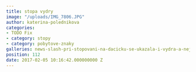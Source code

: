 ```yaml
---
title: stopa vydry
image: "/uploads/IMG_7806.JPG"
author: katerina-polednikova
categories:
- TODO Fix
- category: stopy
- category: pobytove-znaky
galleries: news-slash-pri-stopovani-na-dacicku-se-ukazala-i-vydra-a-nejen-tam
position: 112
date: 2017-02-05 10:16:42.000000000 Z
---
```


